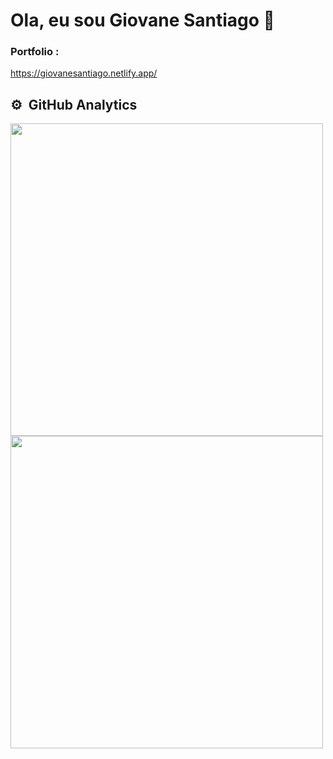 # Ola, eu sou Giovane Santiago 👋
### Portfolio :
https://giovanesantiago.netlify.app/

## ⚙️ &nbsp;GitHub Analytics

<p align="left">
<img width="500em" src="https://github-readme-stats.vercel.app/api?username=giovanesantiago&show_icons=true"/><br>
<img width="500em" src="https://github-readme-stats.vercel.app/api/top-langs/?username=giovanesantiago&layout=compact"/>
</p>


<!--
**giovanesantiago/giovanesantiago** is a ✨ _special_ ✨ repository because its `README.md` (this file) appears on your GitHub profile.

Here are some ideas to get you started:

- 🔭 I’m currently working on ...
- 🌱 I’m currently learning ...
- 👯 I’m looking to collaborate on ...
- 🤔 I’m looking for help with ...
- 💬 Ask me about ...
- 📫 How to reach me: ...
- 😄 Pronouns: ...
- ⚡ Fun fact: ...
-->
